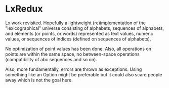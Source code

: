 LxRedux
=======

Lx work revisited. Hopefully a lightweight (re)implementation of the "lexicographical" universe consisting of alphabets, sequences of alphabets, and elements (or points, or words) represented as text values, numeric values, or sequences of indices (defined on sequences of alphabets).

No optimization of point values has been done. Also, all operations on points are within the same space, no between-space operations (compatibility of abc sequences and so on).

Also, more fundamentally, errors are thrown as exceptions. Using something like an Option might be preferable but it could also scare people away which is not the goal here.
